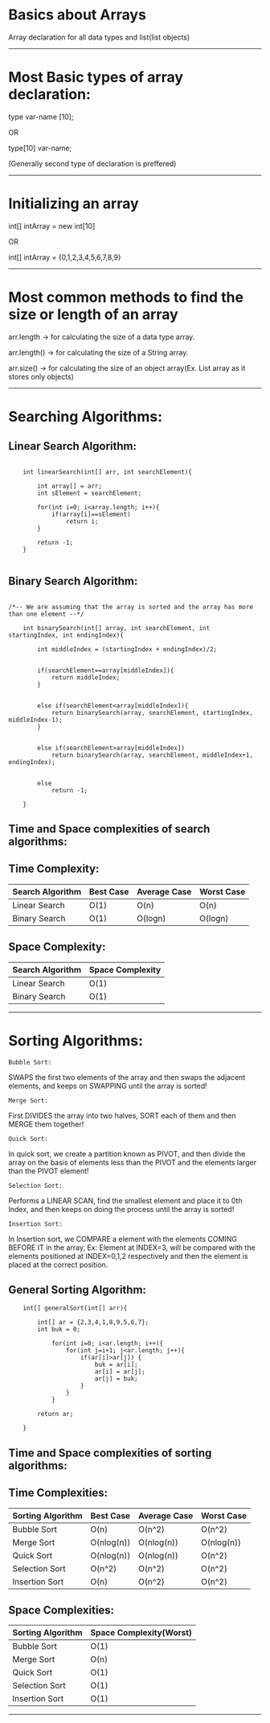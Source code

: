 # Basics about Arrays
Array declaration for all data types and list(list objects)


------------------------------------------------------------------------------------------------------------------------------

# Most Basic types of array declaration:

type var-name [10];

OR

type[10] var-name; 


(Generally second type of declaration is preffered)

------------------------------------------------------------------------------------------------------------------------------

# Initializing an array


int[] intArray = new int[10] 

OR

int[] intArray = {0,1,2,3,4,5,6,7,8,9}


------------------------------------------------------------------------------------------------------------------------------

# Most common methods to find the size or length of an array

arr.length -> for calculating the size of a data type array.

arr.length() -> for calculating the size of a String array. 

arr.size() -> for calculating the size of an object array(Ex. List array as it stores only objects)


------------------------------------------------------------------------------------------------------------------------------

# Searching Algorithms:

## Linear Search Algorithm:

```
    
    int linearSearch(int[] arr, int searchElement){
    
        int array[] = arr;
        int sElement = searchElement; 
        
        for(int i=0; i<array.length; i++){
            if(array[i]==sElement)
                return i; 
        }
        
        return -1;
    }
    
```

## Binary Search Algorithm:

```
    
/*-- We are assuming that the array is sorted and the array has more than one element --*/    
    
    int binarySearch(int[] array, int searchElement, int startingIndex, int endingIndex){
    
        int middleIndex = (startingIndex + endingIndex)/2;
        
       
        if(searchElement==array[middleIndex]){
            return middleIndex;
        }

            
        else if(searchElement<array[middleIndex]){
            return binarySearch(array, searchElement, startingIndex, middleIndex-1);
        }

            
        else if(searchElement>array[middleIndex])
            return binarySearch(array, searchElement, middleIndex+1, endingIndex);
           
 
        else
            return -1; 
        
    }

```

## Time and Space complexities of search algorithms:

## Time Complexity: 

Search Algorithm | Best Case | Average Case | Worst Case
--- | --- | --- | ---
Linear Search | O(1) | O(n) | O(n) 
Binary Search | O(1) | O(logn) | O(logn) 


## Space Complexity: </br>

Search Algorithm | Space Complexity
--- | ---
Linear Search | O(1)
Binary Search | O(1)


---------------------------------------------------------------------------------------------

# Sorting Algorithms:

```
Bubble Sort: 
```
SWAPS the first two elements of the array and then swaps the adjacent elements, and keeps on SWAPPING until the array is sorted!

```
Merge Sort: 
```
First DIVIDES the array into two halves, SORT each of them and then MERGE them together!

```
Quick Sort: 
```
In quick sort, we create a partition known as PIVOT, and then divide the array on the basis of elements less than the PIVOT and the elements larger than the PIVOT element!

```
Selection Sort: 
```
Performs a LINEAR SCAN, find the smallest element and place it to 0th Index, and then keeps on doing the process until the array is sorted!

```
Insertion Sort: 
```
In Insertion sort, we COMPARE a element with the elements COMING BEFORE IT in the array, Ex: Element at INDEX=3, will be compared with the elements positioned at INDEX=0,1,2 respectively and then the element is placed at the correct position.


## General Sorting Algorithm:

```
    int[] generalSort(int[] arr){
                        
        int[] ar = {2,3,4,1,8,9,5,6,7}; 
        int buk = 0; 

            for(int i=0; i<ar.length; i++){
                for(int j=i+1; j<ar.length; j++){
                    if(ar[i]>ar[j]) {
                        buk = ar[i];
                        ar[i] = ar[j]; 
                        ar[j] = buk; 
                    }
                }
            }
    
        return ar;
    
    }
```

## Time and Space complexities of sorting algorithms:

## Time Complexities:

Sorting Algorithm | Best Case | Average Case | Worst Case
--- | --- | --- | ---
Bubble Sort | O(n) | O(n^2) | O(n^2) 
Merge Sort | O(nlog(n)) | O(nlog(n)) | O(nlog(n))
Quick Sort | O(nlog(n)) | O(nlog(n)) | O(n^2)
Selection Sort | O(n^2) | O(n^2) | O(n^2)
Insertion Sort | O(n) | O(n^2) | O(n^2)


## Space Complexities:

Sorting Algorithm | Space Complexity(Worst)
--- | ---
Bubble Sort | O(1)
Merge Sort | O(n)
Quick Sort | O(1)
Selection Sort | O(1)
Insertion Sort | O(1)

-----------------------------------------------------------------------------------------------
